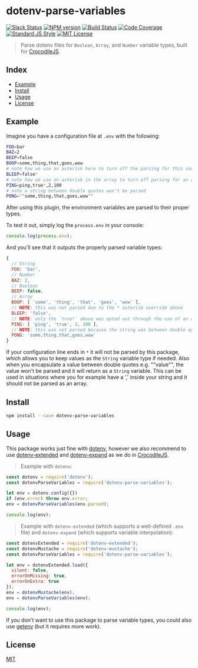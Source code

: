 
# dotenv-parse-variables

[![Slack Status][slack-image]][slack-url]
[![NPM version][npm-image]][npm-url]
[![Build Status][build-image]][build-url]
[![Code Coverage][codecoverage-image]][codecoverage-url]
[![Standard JS Style][standard-image]][standard-url]
[![MIT License][license-image]][license-url]

> Parse dotenv files for `Boolean`, `Array`, and `Number` variable types, built for [CrocodileJS][crocodile-url].


## Index

* [Example](#example)
* [Install](#install)
* [Usage](#usage)
* [License](#license)


## Example

Imagine you have a configuration file at `.env` with the following:

```bash
FOO=bar
BAZ=2
BEEP=false
BOOP=some,thing,that,goes,wow
# note how we use an asterisk here to turn off the parsing for this variable
BLEEP=false*
# note how we use an asterisk in the array to turn off parsing for an array key value
PING=ping,true*,2,100
# note a string between double quotes won't be parsed
PONG=""some,thing,that,goes,wow""
```

After using this plugin, the environment variables are parsed to their proper types.

To test it out, simply log the `process.env` in your console:

```js
console.log(process.env);
```

And you'll see that it outputs the properly parsed variable types:

```js
{
  // String
  FOO: 'bar',
  // Number
  BAZ: 2,
  // Boolean
  BEEP: false,
  // Array
  BOOP: [ 'some', 'thing', 'that', 'goes', 'wow' ],
  // NOTE: this was not parsed due to the * asterisk override above
  BLEEP: 'false',
  // NOTE: only the `true*` above was opted out through the use of an asterisk
  PING: [ 'ping', 'true', 2, 100 ],
  // NOTE: this was not parsed because the string was between double quotes
  PONG: 'some,thing,that,goes,wow'
}
```

If your configuration line ends in `*` it will not be parsed by this package, which allows you to keep values as the `String` variable type if needed. Also when you encapsulate a value between double quotes e.g. ""value"", the value won't be parsed and it will return as a `String` variable. This can be used in situations where you for example have a ',' inside your string and it should not be parsed as an array.

## Install

```bash
npm install --save dotenv-parse-variables
```


## Usage

This package works just fine with [dotenv][dotenv], however we also recommend to use [dotenv-extended][dotenv-extended] and [dotenv-expand][dotenv-expand] as we do in [CrocodileJS][crocodile-url].

> Example with `dotenv`:

```js
const dotenv = require('dotenv');
const dotenvParseVariables = require('dotenv-parse-variables');

let env = dotenv.config({})
if (env.error) throw env.error;
env = dotenvParseVariables(env.parsed);

console.log(env);
```

> Example with `dotenv-extended` (which supports a well-defined `.env` file) and `dotenv-expand` (which supports variable interpolation):

```js
const dotenvExtended = require('dotenv-extended');
const dotenvMustache = require('dotenv-mustache');
const dotenvParseVariables = require('dotenv-parse-variables');

let env = dotenvExtended.load({
  silent: false,
  errorOnMissing: true,
  errorOnExtra: true
});
env = dotenvMustache(env);
env = dotenvParseVariables(env);

console.log(env);
```

If you don't want to use this package to parse variable types, you could also use [getenv][getenv] (but it requires more work).


## License

[MIT][license-url]


[license-image]: http://img.shields.io/badge/license-MIT-blue.svg
[license-url]: LICENSE
[npm-image]: https://img.shields.io/npm/v/dotenv-parse-variables.svg
[npm-url]: https://npmjs.org/package/dotenv-parse-variables
[crocodile-url]: https://crocodilejs.com
[standard-image]: https://img.shields.io/badge/code%20style-standard%2Bes7-brightgreen.svg
[standard-url]: https://github.com/crocodilejs/eslint-config-crocodile
[slack-image]: http://slack.crocodilejs.com/badge.svg
[slack-url]: http://slack.crocodilejs.com
[dotenv]: https://github.com/motdotla/dotenv
[dotenv-expand]: https://github.com/motdotla/dotenv-expand
[dotenv-extended]: https://github.com/keithmorris/node-dotenv-extended
[getenv]: https://github.com/ctavan/node-getenv
[build-image]: https://semaphoreci.com/api/v1/niftylettuce/dotenv-parse-variables/branches/master/shields_badge.svg
[build-url]: https://semaphoreci.com/niftylettuce/dotenv-parse-variables
[codecoverage-image]: https://codecov.io/gh/niftylettuce/dotenv-parse-variables/branch/master/graph/badge.svg
[codecoverage-url]: https://codecov.io/gh/niftylettuce/dotenv-parse-variables
